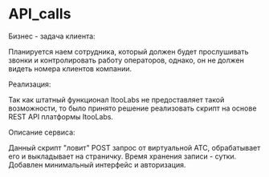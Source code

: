 # API_calls

Бизнес - задача клиента: 

Планируется наем сотрудника, который должен будет прослушивать звонки и контролировать работу операторов, однако, он не должен видеть номера клиентов компании.

Реализация: 

Так как штатный функционал ItooLabs не предоставляет такой возможности, то было принято решение реализовать скрипт на основе REST API платформы ItooLabs. 

Описание сервиса: 

Данный скрипт "ловит" POST запрос от виртуальной АТС, обрабатывает его и выкладывает на страничку. Время хранения записи - сутки. Добавлен минимальный интерфейс и авторизация.
